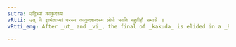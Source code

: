 ```yaml
---
sutra: उद्विभ्यां काकुदस्य
vRtti: उत् वि इत्येताभ्यां परस्य काकुदशब्दस्य लोपो भवति बहुव्रीहौ समासे ॥
vRtti_eng: After _ut_ and _vi_, the final of _kakuda_ is elided in a _Bahuvrihi_ compound.

---
```

